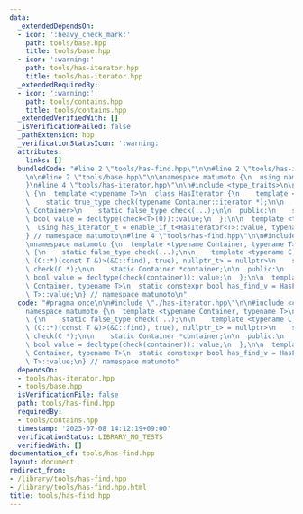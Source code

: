 ```yaml
---
data:
  _extendedDependsOn:
  - icon: ':heavy_check_mark:'
    path: tools/base.hpp
    title: tools/base.hpp
  - icon: ':warning:'
    path: tools/has-iterator.hpp
    title: tools/has-iterator.hpp
  _extendedRequiredBy:
  - icon: ':warning:'
    path: tools/contains.hpp
    title: tools/contains.hpp
  _extendedVerifiedWith: []
  _isVerificationFailed: false
  _pathExtension: hpp
  _verificationStatusIcon: ':warning:'
  attributes:
    links: []
  bundledCode: "#line 2 \"tools/has-find.hpp\"\n\n#line 2 \"tools/has-iterator.hpp\"\
    \n\n#line 2 \"tools/base.hpp\"\n\nnamespace matumoto {\n  using namespace std;\n\
    }\n#line 4 \"tools/has-iterator.hpp\"\n\n#include <type_traits>\n\nnamespace matumoto\
    \ {\n  template <typename T>\n  class HasIterator {\n    template <typename Container>\n\
    \    static true_type check(typename Container::iterator *);\n\n    template <typename\
    \ Container>\n    static false_type check(...);\n\n  public:\n    static const\
    \ bool value = decltype(check<T>(0))::value;\n  };\n\n  template <typename T>\n\
    \  using has_iterator_t = enable_if_t<HasIterator<T>::value, typename T::iterator>;\n\
    } // namespace matumoto\n#line 4 \"tools/has-find.hpp\"\n\n#include <cstddef>\n\
    \nnamespace matumoto {\n  template <typename Container, typename T>\n  class HasFind\
    \ {\n    static false_type check(...);\n\n    template <typename C, enable_if_t<(static_cast<has_iterator_t<C>\
    \ (C::*)(const T &)>(&C::find), true), nullptr_t> = nullptr>\n    static true_type\
    \ check(C *);\n\n    static Container *container;\n\n  public:\n    static constexpr\
    \ bool value = decltype(check(container))::value;\n  };\n\n  template <typename\
    \ Container, typename T>\n  static constexpr bool has_find_v = HasFind<Container,\
    \ T>::value;\n} // namespace matumoto\n"
  code: "#pragma once\n\n#include \"./has-iterator.hpp\"\n\n#include <cstddef>\n\n\
    namespace matumoto {\n  template <typename Container, typename T>\n  class HasFind\
    \ {\n    static false_type check(...);\n\n    template <typename C, enable_if_t<(static_cast<has_iterator_t<C>\
    \ (C::*)(const T &)>(&C::find), true), nullptr_t> = nullptr>\n    static true_type\
    \ check(C *);\n\n    static Container *container;\n\n  public:\n    static constexpr\
    \ bool value = decltype(check(container))::value;\n  };\n\n  template <typename\
    \ Container, typename T>\n  static constexpr bool has_find_v = HasFind<Container,\
    \ T>::value;\n} // namespace matumoto"
  dependsOn:
  - tools/has-iterator.hpp
  - tools/base.hpp
  isVerificationFile: false
  path: tools/has-find.hpp
  requiredBy:
  - tools/contains.hpp
  timestamp: '2023-07-08 14:12:19+09:00'
  verificationStatus: LIBRARY_NO_TESTS
  verifiedWith: []
documentation_of: tools/has-find.hpp
layout: document
redirect_from:
- /library/tools/has-find.hpp
- /library/tools/has-find.hpp.html
title: tools/has-find.hpp
---
```

